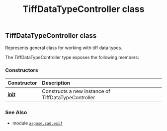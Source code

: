 ﻿---
title: TiffDataTypeController class
second_title: Aspose.CAD for Python via .NET API References
description: 
type: docs
weight: 40
url: /python-net/aspose.cad.exif/tiffdatatypecontroller/
is_root: false
---

## TiffDataTypeController class

Represents general class for working with tiff data types.



The TiffDataTypeController type exposes the following members:

### Constructors
| Constructor | Description |
| :- | :- |
| [__init__](/cad/python-net/aspose.cad.exif/tiffdatatypecontroller/__init__/#) | Constructs a new instance of TiffDataTypeController |



### See Also
* module [`aspose.cad.exif`](..)
